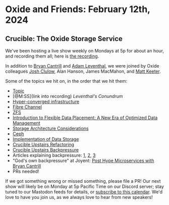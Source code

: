 # Oxide and Friends: February 12th, 2024

## Crucible: The Oxide Storage Service

We've been hosting a live show weekly on Mondays at 5p for about an hour,
and recording them all; here is
[the recording](https://youtu.be/UvEKSqBBcZw).

In addition to
[Bryan Cantrill](https://mastodon.social/@bcantrill) and
[Adam Leventhal](https://mastodon.social/@ahl),
we were joined by Oxide colleagues
[Josh Clulow](https://m.unix.house/@jmc),
Alan Hanson,
James MacMahon,
and [Matt Keeter](https://hachyderm.io/@mjk).

Some of the topics we hit on, in the order that we hit them:

- [Topic](link)
- [@M:SS](link into recording)
  *Leventhal's Conundrum*
- [Hyper-converged infrastructure](https://en.wikipedia.org/wiki/Hyper-converged_infrastructure)
- [Fibre Channel](https://en.wikipedia.org/wiki/Fibre_Channel)
- [ZFS](https://en.wikipedia.org/wiki/ZFS)
- [Introduction to Flexible Data Placement: A New Era of Optimized Data Management](https://download.semiconductor.samsung.com/resources/white-paper/FDP_Whitepaper_102423_Final.pdf)
- [Storage Architecture Considerations](https://rfd.shared.oxide.computer/rfd/0060)
- [Ceph](https://en.wikipedia.org/wiki/Ceph_(software))
- [Implementation of Data Storage](https://rfd.shared.oxide.computer/rfd/0177)
- [Crucible Upstairs Refactoring](https://rfd.shared.oxide.computer/rfd/0444)
- [Crucible Upstairs Backpressure](https://rfd.shared.oxide.computer/rfd/0445)
- Articles explaining backpressure: [1](https://medium.com/@jayphelps/backpressure-explained-the-flow-of-data-through-software-2350b3e77ce7), [2](https://www.tedinski.com/2019/03/05/backpressure.html), [3](https://gist.github.com/rponte/8489a7acf95a3ba61b6d012fd5b90ed3)
- "God's own backpressure" at Joyent: [Post Hype Microservices with Bryan Cantrill](https://youtube.com/watch?v=1NHbPN9pNPM&t=190)
- PRs needed!


If we got something wrong or missed something, please file a PR!
Our next show will likely be on Monday at 5p Pacific Time on our Discord
server; stay tuned to our Mastodon feeds for details, or [subscribe to this
calendar](https://calendar.google.com/calendar/ical/c_318925f4185aa71c4524d0d6127f31058c9e21f29f017d48a0fca6f564969cd0%40group.calendar.google.com/public/basic.ics).
We'd love to have you join us, as we always love to hear from new speakers!

